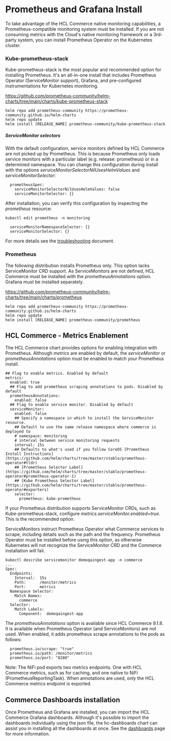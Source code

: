 # Prometheus and Grafana Install

To take advantage of the HCL Commerce native monitoring capabilities, a Prometheus-compatible monitoring system must be installed. If you are not consuming metrics with the Cloud's native monitoring framework or a 3rd-party system, you can install Prometheus Operator on the Kubernetes cluster. 

### Kube-prometheus-stack

Kube-prometheus-stack is the most popular and recommended option for installing Prometheus. It's an all-in-one install that includes Prometheus Operator (ServiceMonitor support), Grafana, and pre-configured instrumentations for Kubernetes monitoring.

https://github.com/prometheus-community/helm-charts/tree/main/charts/kube-prometheus-stack

```
helm repo add prometheus-community https://prometheus-community.github.io/helm-charts
helm repo update
helm install [RELEASE_NAME] prometheus-community/kube-prometheus-stack
```
##### ServiceMonitor selectors

With the default configuration, service monitors defined by HCL Commerce are not picked up by Prometheus. This is because Prometheus only loads service monitors
with a particular label (e.g. release: prometheus) or in a determined namespace. You can change this configuration during install with the options _serviceMonitorSelectorNilUsesHelmValues_
and _serviceMonitorSelector_:

```
  prometheusSpec:
    serviceMonitorSelectorNilUsesHelmValues: false
    serviceMonitorSelector: {}
```

After installation, you can verify this configuration by inspecting the _prometheus_ resource:

```
kubectl edit prometheus -n monitoring
```

```
  serviceMonitorNamespaceSelector: {}
  serviceMonitorSelector: {}
```
For more details see the [troubleshooting](Troubleshooting.md) document.

### Prometheus

The following distribution installs Prometheus only. This option lacks ServiceMonitor CRD support. As ServiceMonitors are not defined, HCL Commerce must be installed with the _prometheusAnnotations_ option.
Grafana must be installed separately.

https://github.com/prometheus-community/helm-charts/tree/main/charts/prometheus

```
helm repo add prometheus-community https://prometheus-community.github.io/helm-charts
helm repo update
helm install [RELEASE_NAME] prometheus-community/prometheus
```

## HCL Commerce - Metrics Enablement

The HCL Commerce chart provides options for enabling integration with Prometheus. Although _metrics_ are enabled by default, the _serviceMonitor_ or  _prometheusAnnotations_ option must be enabled to match your Prometheus install. 

```
## Flag to enable metrics. Enabled by default
metrics:
  enabled: true
  ## Flag to add prometheus scraping annotations to pods. Disabled by default
  prometheusAnnotations:
    enabled: false
  ## Flag to enable service monitor. Disabled by default    
  serviceMonitor:
    enabled: false
    ## Specify a namespace in which to install the ServiceMonitor resource.
    ## Default to use the same release namespace where commerce is deployed to
    # namespace: monitoring
    # interval between service monitoring requests
    interval: 15s
    ## Defaults to what's used if you follow CoreOS [Prometheus Install Instructions](https://github.com/helm/charts/tree/master/stable/prometheus-operator#tldr)
    ## [Prometheus Selector Label](https://github.com/helm/charts/tree/master/stable/prometheus-operator#prometheus-operator-1)
    ## [Kube Prometheus Selector Label](https://github.com/helm/charts/tree/master/stable/prometheus-operator#exporters)
    selector:
      prometheus: kube-prometheus
```

If your Prometheus distribution supports ServiceMonitor CRDs, such as Kube-prometheus-stack, configure _metrics.serviceMonitor.enabled=true_. This is the recommended option.

ServiceMonitors instruct Prometheus Operator what Commerce services to scrape, including details such as the path and the frequency. Prometheus Operator must be installed before using this option, as otherwise Kubernetes will not recognize the ServiceMonitor CRD and the Commerce installation will fail.

```
kubectl describe servicemonitor demoqaingest-app -n commerce
...
Spec:
  Endpoints:
    Interval:  15s
    Path:      /monitor/metrics
    Port:      metrics
  Namespace Selector:
    Match Names:
      commerce
  Selector:
    Match Labels:
      Component:  demoqaingest-app
```

The _prometheusAnnotations_ option is available since HCL Commerce 9.1.8. It is available when Prometheus Operator (and ServiceMonitors) are not used. When enabled, it adds
prometheus scrape annotations to the pods as follows:

```
  prometheus.io/scrape: "true"
  prometheus.io/path: /monitor/metrics
  prometheus.io/port: "8280"
```

Note: The NiFi pod exports two metrics endpoints. One with HCL Commerce metrics, such as for caching, and one native to NiFi (PrometheusReportingTask). When annotations are used, only the HCL Commerce metrics endpoint is exported.


## Commerce Dashboards installation

Once Prometheus and Grafana are installed, you can import the HCL Commerce Grafana dashboards. Although it's possible to import the dashboards individually using the json 
file, the hc-dashboards chart can assist you in installing all the dashboards at once. See the [dashboards](dashboards) page for more information.
